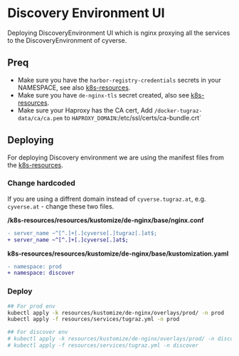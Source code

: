 # Discovery Environment UI

Deploying DiscoveryEnvironment UI which is nginx proxying all the services to the DiscoveryEnvironment of cyverse.

## Preq

* Make sure you have the `harbor-registry-credentials` secrets in your NAMESPACE, see also [k8s-resources](k8s-resources.md).
* Make sure you have `de-nginx-tls` secret created, also see [k8s-resources](k8s-resources.md).
* Make sure your Haproxy has the CA cert, Add `/docker-tugraz-data/ca/ca.pem` to `HAPROXY_DOMAIN`:/etc/ssl/certs/ca-bundle.crt`

## Deploying

For deploying Discovery environment we are using the manifest files from the [k8s-resources](k8s-resources.md).

### Change hardcoded

If you are using a diffrent domain instead of `cyverse.tugraz.at`, e.g. `cyverse.at` - change these two files.

**/k8s-resources/resources/kustomize/de-nginx/base/nginx.conf**

```diff
- server_name ~^[^.]+[.]cyverse[.]tugraz[.]at$;
+ server_name ~^[^.]+[.]cyverse[.]at$;
```

**k8s-resources/resources/kustomize/de-nginx/base/kustomization.yaml**

```diff
- namespace: prod
+ namespace: discover
```

### Deploy

```bash
## For prod env
kubectl apply -k resources/kustomize/de-nginx/overlays/prod/ -n prod
kubectl apply -f resources/services/tugraz.yml -n prod

## For discover env
# kubectl apply -k resources/kustomize/de-nginx/overlays/prod/ -n discover
# kubectl apply -f resources/services/tugraz.yml -n discover
```
